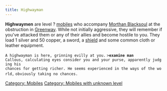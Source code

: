 ```yaml
---
title: Highwayman
---
```


**Highwaymen** are level ? [mobiles](mobile "wikilink") who accompany
[Morthan Blacksoul](Morthan_Blacksoul "wikilink") at the obstruction in
[Greenway](Greenway "wikilink"). While not initially aggressive, they
will remember if you've attacked them or any of their allies and become
hostile to you. They load 1 silver and 50 copper, a sword, a
[shield](shield "wikilink") and some common cloth or leather equipment.

`A highwayman is here, grinning evilly at you.`
`>`**`examine man`**
`Callous, calculating eyes consider you and your purse, apparently judging his`
`chances for getting richer. He seems experienced in the ways of the world,`
`obviously taking no chances.`

[Category: Mobiles](Category:_Mobiles "wikilink") [Category: Mobiles
with unknown level](Category:_Mobiles_with_unknown_level "wikilink")